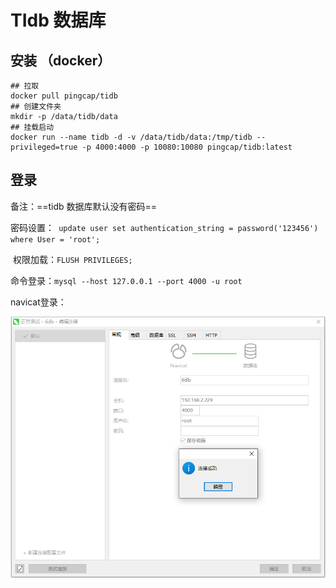 # TIdb   数据库

## 安装 （docker）

```shell
## 拉取
docker pull pingcap/tidb
## 创建文件夹
mkdir -p /data/tidb/data
## 挂载启动
docker run --name tidb -d -v /data/tidb/data:/tmp/tidb --privileged=true -p 4000:4000 -p 10080:10080 pingcap/tidb:latest

```

## 登录

备注：==tidb 数据库默认没有密码==

​		密码设置：` update user set authentication_string = password('123456') where User = 'root';`

​		权限加载：`FLUSH PRIVILEGES;`

命令登录：`mysql --host 127.0.0.1 --port 4000 -u root`

navicat登录：

![image-20220810100825942](tidb.assets/image-20220810100825942.png)
